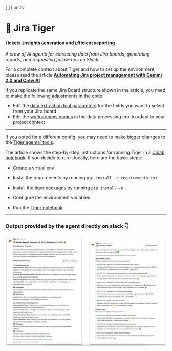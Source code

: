  [ ] Limits
 # 🐅 Jira Tiger
#### `T`ickets `I`nsights `G`eneration and `E`fficient `R`eporting

*A crew of AI agents for extracting data from Jira boards, generating reports, and requesting follow-ups on Slack.*

For a complete context about Tiger and how to set up the environment, please read the article **[Automating Jira project management with Gemini 2.0 and Crew AI](https://medium.com/data-science-collective/automating-jira-project-management-with-gemini-2-0-and-crew-ai-40a5b5d03372)**

If you replicate the same Jira Board structure shown in the article, you need to make the following adjustments in the code:

* Edit the [data extraction tool parameters](https://github.com/hugozanini/jira-tiger/blob/fe71a21c9789cb462a77d4faadeab35b8eb50b7f/src/agents/tools/data_extraction.py#L74) for the fields you want to select from your Jira board
* Edit the [workstreams names](https://github.com/hugozanini/jira-tiger/blob/fe71a21c9789cb462a77d4faadeab35b8eb50b7f/src/agents/tools/data_processing.py#L143) in the data processing tool to adapt to your project context

---

If you opted for a different config, you may need to make bigger changes to the [Tiger agents` tools](https://github.com/hugozanini/jira-tiger/tree/main/src/agents/tools).


The article shows the step-by-step instructions for running Tiger in a [Colab notebook](https://colab.research.google.com/drive/1klKQdA3u-rJPtrqB_Qjs39hj1sWc5VbB?usp=sharing).  If you decide to run it locally, here are the basic steps:

* Create a [virtual env](https://docs.python.org/3/library/venv.html#creating-virtual-environments)

* Instal the requirements by running `pip install -r requirements.txt`
* Install the tiger packages by running `pip install -e .`
* Configure the environment variables
* Run the [Tiger notebook](https://github.com/hugozanini/jira-tiger/blob/main/Tiger.ipynb)

---

### Output provided by the agent directly on slack 👇

![alt text](./examples/tiger-slack-example.png)
